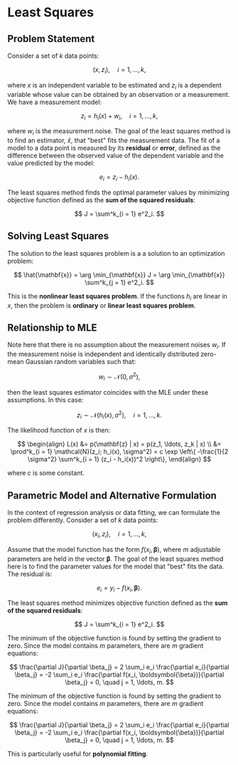 # Least Squares

## Problem Statement

Consider a set of $k$ data points:

$$
(x, z_i), \quad i = 1, \ldots, k,
$$

where $x$ is an independent variable to be estimated and $z_i$ is a dependent variable whose value can be obtained by an observation or a measurement. We have a measurement model:

$$
z_i = h_i(x) + w_i, \quad i = 1, \ldots, k,
$$

where $w_i$ is the measurement noise. The goal of the least squares method is to find an estimator, $\hat{x}$, that "best" fits the measurement data. The fit of a model to a data point is measured by its **residual** or **error**, defined as the difference between the observed value of the dependent variable and the value predicted by the model:

$$
e_i = z_i - h_i(x).
$$

The least squares method finds the optimal parameter values by minimizing objective function defined as the **sum of the squared residuals**:

$$
J = \sum^k_{i = 1} e^2_i.
$$

## Solving Least Squares

The solution to the least squares problem is a a solution to an optimization problem:

$$
\hat{\mathbf{x}} = \arg \min_{\mathbf{x}} J = \arg \min_{\mathbf{x}} \sum^k_{j = 1} e^2_i.
$$

This is the **nonlinear least squares problem**. If the functions $h_i$ are linear in $x$, then the problem is **ordinary** or **linear least squares problem**.

## Relationship to MLE

Note here that there is no assumption about the measurement noises $w_i$. If the measurement noise is independent and identically distributed zero-mean Gaussian random variables such that:

$$
w_i \sim \mathcal{N}(0, \sigma^2),
$$

then the least squares estimator coincides with the MLE under these assumptions. In this case:

$$
z_i \sim \mathcal{N}(h_i(x), \sigma^2), \quad i = 1, \ldots, k.
$$

The likelihood function of $x$ is then:

$$
\begin{align}
L(x) &= p(\mathbf{z} | x) = p(z_1, \ldots, z_k | x) \\
&= \prod^k_{i = 1} \mathcal{N}(z_i; h_i(x), \sigma^2) = c \exp \left\{ -\frac{1}{2 \sigma^2} \sum^k_{i = 1} (z_i - h_i(x))^2 \right\},
\end{align}
$$

where $c$ is some constant.

## Parametric Model and Alternative Formulation

In the context of regression analysis or data fitting, we can formulate the problem differently. Consider a set of $k$ data points:

$$
(x_i, z_i), \quad i = 1, \ldots, k,
$$

Assume that the model function has the form $f(x_i, \boldsymbol{\beta})$, where $m$ adjustable parameters are held in the vector $\boldsymbol{\beta}$. The goal of the least squares method here is to find the parameter values for the model that "best" fits the data. The residual is:

$$
e_i = y_i - f(x_i, \boldsymbol{\beta}).
$$

The least squares method minimizes objective function defined as the **sum of the squared residuals**:

$$
J = \sum^k_{i = 1} e^2_i.
$$

The minimum of the objective function is found by setting the gradient to zero. Since the model contains $m$ parameters, there are $m$ gradient equations:

$$
\frac{\partial J}{\partial \beta_j} = 2 \sum_i e_i \frac{\partial e_i}{\partial \beta_j} = -2 \sum_i e_i \frac{\partial f(x_i, \boldsymbol{\beta})}{\partial \beta_j} = 0, \quad j = 1, \ldots, m.
$$

The minimum of the objective function is found by setting the gradient to zero. Since the model contains $m$ parameters, there are $m$ gradient equations:

$$
\frac{\partial J}{\partial \beta_j} = 2 \sum_i e_i \frac{\partial e_i}{\partial \beta_j} = -2 \sum_i e_i \frac{\partial f(x_i, \boldsymbol{\beta})}{\partial \beta_j} = 0, \quad j = 1, \ldots, m.
$$

This is particularly useful for **polynomial fitting**.
